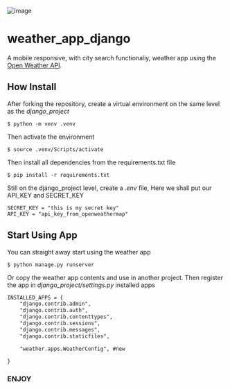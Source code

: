 ![image](https://user-images.githubusercontent.com/102288573/209771205-6878b839-6798-4736-a093-8fd054c62b40.png)

# weather_app_django

A mobile responsive, with city search functionaliy, weather app using the [Open Weather API](https://openweathermap.org/).

## How Install

After forking the repository, create a virtual environment on the same level as the _django_project_

```
$ python -m venv .venv
```

Then activate the environment

```
$ source .venv/Scripts/activate
```

Then install all dependencies from the requirements.txt file

```
$ pip install -r requirements.txt
```

Still on the django_project level, create a _.env_ file, Here we shall put our API_KEY and SECRET_KEY

```
SECRET_KEY = "this is my secret key"
API_KEY = "api_key_from_openweathermap"
```

## Start Using App

You can straight away start using the weather app

```
$ python manage.py runserver
```

Or copy the weather app contents and use in another project.
Then register the app in _django_project/settings.py_ installed apps

```diff
INSTALLED_APPS = {
    "django.contrib.admin",
    "django.contrib.auth",
    "django.contrib.contenttypes",
    "django.contrib.sessions",
    "django.contrib.messages",
    "django.contrib.staticfiles",

    "weather.apps.WeatherConfig", #new

}
```

### ENJOY
